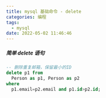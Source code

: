 ```yaml
---
title: mysql 基础命令 - delete
categories: 编程
tags:
  - mysql
date: 2022-05-02 11:46:46
---
```


##### 简单 delete 语句

```sql
-- 删除重复邮箱，保留最小的ID
delete p1 from 
  Person as p1, Person as p2 
where
  p1.email=p2.email and p1.id>p2.id;


```
